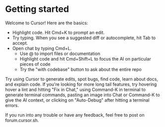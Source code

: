 # Getting started

Welcome to Cursor! Here are the basics:

* Highlight code. Hit Cmd+K to prompt an edit.
* Try typing. When you see a suggested diff or autocomplete, hit Tab to accept.
* Open chat by typing Cmd+L.
  - Use @ to import files or documentation
  - Highlight code and hit Cmd+Shift+L to focus the AI on particular pieces of code
  - Try the "with codebase" button to ask about the entire repo

Try using Cursor to generate edits, spot bugs, find code, learn about docs, and explain code. If you're looking for more long tail features, try hovering hover a lint and hitting "Fix in Chat," using Command-K in terminal to generate terminal commands, pasting an image into Chat or Command-K to give the AI context, or clicking on "Auto-Debug" after hitting a terminal errors.

If you run into any trouble or have any feedback, feel free to post on forum.cursor.sh.